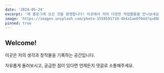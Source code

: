 ```yaml
---
date: '2024-05-24'
excerpt: '제 블로그에 오신 것을 환영합니다! 이곳에서 저의 다양한 작업물들을 만나보세요.'
image: 'https://images.unsplash.com/photo-1558591710-4b4a1ae0f04d?q=80&w=1287'
pinned: true
---
```


## Welcome!

이곳은 저의 생각과 창작물을 기록하는 공간입니다.

자유롭게 둘러보시고, 궁금한 점이 있다면 언제든지 댓글로 소통해주세요.
